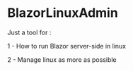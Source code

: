 # BlazorLinuxAdmin

Just a tool for :

1 - How to run Blazor server-side in linux 

2 - Manage linux as more as possible

